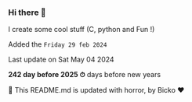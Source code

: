 ### Hi there 👋

I create some cool stuff (C, python and Fun !)

Added the `Friday 29 feb 2024`

Last update on Sat May 04 2024

**242 day before 2025 ⏱** days before new years

🤖 This README.md is updated with horror, by Bicko ❤️

